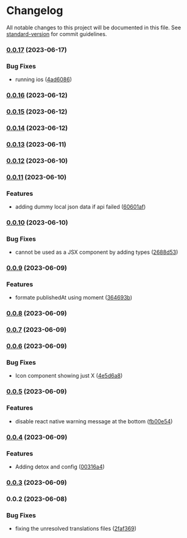 # Changelog

All notable changes to this project will be documented in this file. See [standard-version](https://github.com/conventional-changelog/standard-version) for commit guidelines.

### [0.0.17](https://github.com/ahmedhegazydev/Newsfeed-react-native/compare/v0.0.16...v0.0.17) (2023-06-17)


### Bug Fixes

* running ios ([4ad6086](https://github.com/ahmedhegazydev/Newsfeed-react-native/commit/4ad60867239b52ba7a9aa826da48adcf9389aa75))

### [0.0.16](https://github.com/ahmedhegazydev/Newsfeed-react-native/compare/v0.0.15...v0.0.16) (2023-06-12)

### [0.0.15](https://github.com/ahmedhegazydev/Newsfeed-react-native/compare/v0.0.14...v0.0.15) (2023-06-12)

### [0.0.14](https://github.com/ahmedhegazydev/Newsfeed-react-native/compare/v0.0.13...v0.0.14) (2023-06-12)

### [0.0.13](https://github.com/ahmedhegazydev/Newsfeed-react-native/compare/v0.0.12...v0.0.13) (2023-06-11)

### [0.0.12](https://github.com/ahmedhegazydev/Newsfeed-react-native/compare/v0.0.11...v0.0.12) (2023-06-10)

### [0.0.11](https://github.com/ahmedhegazydev/Newsfeed-react-native/compare/v0.0.10...v0.0.11) (2023-06-10)


### Features

* adding dummy local json data if api failed ([60601af](https://github.com/ahmedhegazydev/Newsfeed-react-native/commit/60601afae92f14bff736cd35a90b4b82b339dac5))

### [0.0.10](https://github.com/ahmedhegazydev/Newsfeed-react-native/compare/v0.0.9...v0.0.10) (2023-06-10)


### Bug Fixes

* cannot be used as a JSX component by adding types ([2688d53](https://github.com/ahmedhegazydev/Newsfeed-react-native/commit/2688d53339358706e17f9e069b451d0def133179))

### [0.0.9](https://github.com/ahmedhegazydev/Newsfeed-react-native/compare/v0.0.8...v0.0.9) (2023-06-09)


### Features

* formate publishedAt using moment ([364693b](https://github.com/ahmedhegazydev/Newsfeed-react-native/commit/364693bddde3c0355e8e9d67aaaecfff5684c074))

### [0.0.8](https://github.com/ahmedhegazydev/Newsfeed-react-native/compare/v0.0.7...v0.0.8) (2023-06-09)

### [0.0.7](https://github.com/ahmedhegazydev/Newsfeed-react-native/compare/v0.0.6...v0.0.7) (2023-06-09)

### [0.0.6](https://github.com/ahmedhegazydev/Newsfeed-react-native/compare/v0.0.5...v0.0.6) (2023-06-09)


### Bug Fixes

* Icon component showing just X ([4e5d6a8](https://github.com/ahmedhegazydev/Newsfeed-react-native/commit/4e5d6a84ae8dc7f030de0720fff91ac88a6b3bd5))

### [0.0.5](https://github.com/ahmedhegazydev/Newsfeed-react-native/compare/v0.0.4...v0.0.5) (2023-06-09)


### Features

* disable react native warning message at the bottom ([fb00e54](https://github.com/ahmedhegazydev/Newsfeed-react-native/commit/fb00e544580ed983e5c16f369f5365c3d4b0a911))

### [0.0.4](https://github.com/ahmedhegazydev/Newsfeed-react-native/compare/v0.0.3...v0.0.4) (2023-06-09)


### Features

* Adding detox and config ([00316a4](https://github.com/ahmedhegazydev/Newsfeed-react-native/commit/00316a4ffa41cc998781de71c71c2b5cb63d0429))

### [0.0.3](https://github.com/ahmedhegazydev/Newsfeed-react-native/compare/v0.0.2...v0.0.3) (2023-06-09)

### 0.0.2 (2023-06-08)


### Bug Fixes

* fixing the unresolved translations files ([2faf369](https://github.com/ahmedhegazydev/Newsfeed-react-native/commit/2faf36966ec7b36c6fbd2db01b5342dc28d488b7))
